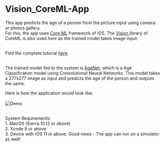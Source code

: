 # Vision_CoreML-App
This app predicts the age of a person from the picture input using camera or photos gallery. <br>
For this, the app uses <a href="https://developer.apple.com/documentation/coreml">Core ML</a> framework of iOS. The <a href="https://developer.apple.com/documentation/vision">Vision </a> library of CoreML is also used here as the trained model takes image input.<br><br>

Find the complete tutorial <a href="https://saytech48.wordpress.com/2018/07/04/core-ml-with-vision-tutorial/">here</a>.<br><br>

The trained model fed to the system is <a href="https://coreml.store/agenet">AgeNet</a>, which is a Age Classification model using Convolutional Neural Networks. This model takes a 277x277 image as input and predicts the age of the person and outputs the same. <br>

Here is how the application would look like: <br> <br>
![Demo](https://user-images.githubusercontent.com/14230368/41271531-cc1c3510-6e2e-11e8-87ce-56d3ed322b67.gif)

<br>
System Requirements: <br>
1. MacOS (Sierra 10.12 or above) <br>
2. Xcode 9 or above <br>
3. Device with iOS 11 or above. Good news - The app can run on a simulator as well! <br>
